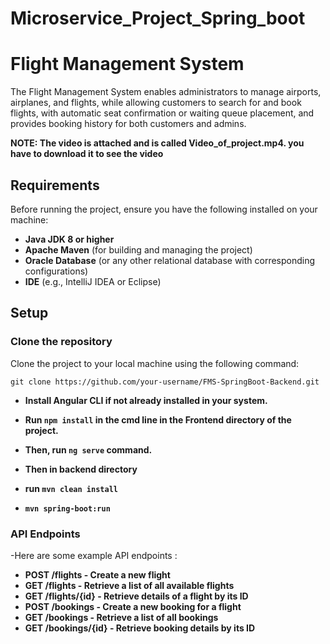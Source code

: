 # Microservice_Project_Spring_boot
# Flight Management System 

The Flight Management System enables administrators to manage airports, airplanes, and flights, while allowing customers to search for and book flights, with automatic seat confirmation or waiting queue placement, and provides booking history for both customers and admins.


**NOTE: The video is attached and is called Video_of_project.mp4. you have to download it to see the video**

## Requirements

Before running the project, ensure you have the following installed on your machine:

- **Java JDK 8 or higher**
- **Apache Maven** (for building and managing the project)
- **Oracle Database** (or any other relational database with corresponding configurations)
- **IDE** (e.g., IntelliJ IDEA or Eclipse)

## Setup

### Clone the repository

Clone the project to your local machine using the following command:

```
git clone https://github.com/your-username/FMS-SpringBoot-Backend.git
```

- **Install Angular CLI if not already installed in your system.**
- **Run ```npm install``` in the cmd line in the Frontend directory of the project.**
- **Then, run ```ng serve``` command.**

- **Then in backend directory**
- **run ```mvn clean install```**
- **```mvn spring-boot:run```**

### API Endpoints
-Here are some example API endpoints :

- **POST /flights - Create a new flight**
- **GET /flights - Retrieve a list of all available flights**
- **GET /flights/{id} - Retrieve details of a flight by its ID**
- **POST /bookings - Create a new booking for a flight**
- **GET /bookings - Retrieve a list of all bookings**
- **GET /bookings/{id} - Retrieve booking details by its ID**


